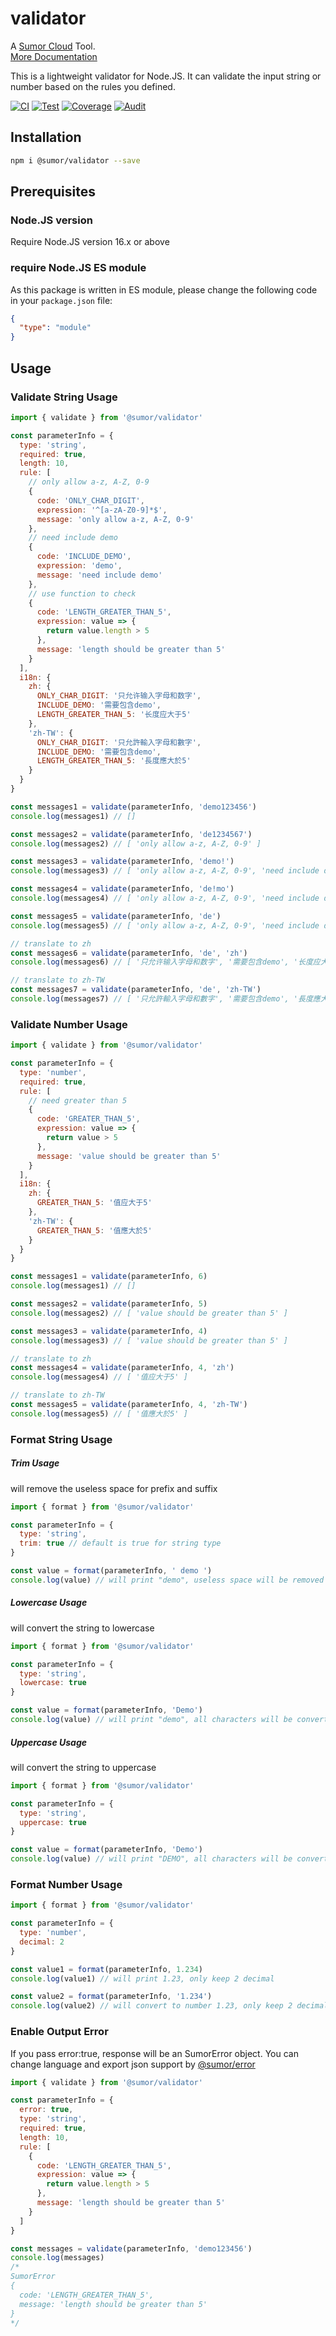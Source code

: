 # validator

A [Sumor Cloud](https://sumor.cloud) Tool.  
[More Documentation](https://sumor.cloud/validator)

This is a lightweight validator for Node.JS.
It can validate the input string or number based on the rules you defined.

[![CI](https://github.com/sumor-cloud/validator/actions/workflows/ci.yml/badge.svg)](https://github.com/sumor-cloud/validator/actions/workflows/ci.yml)
[![Test](https://github.com/sumor-cloud/validator/actions/workflows/ut.yml/badge.svg)](https://github.com/sumor-cloud/validator/actions/workflows/ut.yml)
[![Coverage](https://github.com/sumor-cloud/validator/actions/workflows/coverage.yml/badge.svg)](https://github.com/sumor-cloud/validator/actions/workflows/coverage.yml)
[![Audit](https://github.com/sumor-cloud/validator/actions/workflows/audit.yml/badge.svg)](https://github.com/sumor-cloud/validator/actions/workflows/audit.yml)

## Installation

```bash
npm i @sumor/validator --save
```

## Prerequisites

### Node.JS version

Require Node.JS version 16.x or above

### require Node.JS ES module

As this package is written in ES module,
please change the following code in your `package.json` file:

```json
{
  "type": "module"
}
```

## Usage

### Validate String Usage

```js
import { validate } from '@sumor/validator'

const parameterInfo = {
  type: 'string',
  required: true,
  length: 10,
  rule: [
    // only allow a-z, A-Z, 0-9
    {
      code: 'ONLY_CHAR_DIGIT',
      expression: '^[a-zA-Z0-9]*$',
      message: 'only allow a-z, A-Z, 0-9'
    },
    // need include demo
    {
      code: 'INCLUDE_DEMO',
      expression: 'demo',
      message: 'need include demo'
    },
    // use function to check
    {
      code: 'LENGTH_GREATER_THAN_5',
      expression: value => {
        return value.length > 5
      },
      message: 'length should be greater than 5'
    }
  ],
  i18n: {
    zh: {
      ONLY_CHAR_DIGIT: '只允许输入字母和数字',
      INCLUDE_DEMO: '需要包含demo',
      LENGTH_GREATER_THAN_5: '长度应大于5'
    },
    'zh-TW': {
      ONLY_CHAR_DIGIT: '只允許輸入字母和數字',
      INCLUDE_DEMO: '需要包含demo',
      LENGTH_GREATER_THAN_5: '長度應大於5'
    }
  }
}

const messages1 = validate(parameterInfo, 'demo123456')
console.log(messages1) // []

const messages2 = validate(parameterInfo, 'de1234567')
console.log(messages2) // [ 'only allow a-z, A-Z, 0-9' ]

const messages3 = validate(parameterInfo, 'demo!')
console.log(messages3) // [ 'only allow a-z, A-Z, 0-9', 'need include demo' ]

const messages4 = validate(parameterInfo, 'de!mo')
console.log(messages4) // [ 'only allow a-z, A-Z, 0-9', 'need include demo' ]

const messages5 = validate(parameterInfo, 'de')
console.log(messages5) // [ 'only allow a-z, A-Z, 0-9', 'need include demo', 'length should be greater than 5' ]

// translate to zh
const messages6 = validate(parameterInfo, 'de', 'zh')
console.log(messages6) // [ '只允许输入字母和数字', '需要包含demo', '长度应大于5' ]

// translate to zh-TW
const messages7 = validate(parameterInfo, 'de', 'zh-TW')
console.log(messages7) // [ '只允許輸入字母和數字', '需要包含demo', '長度應大於5' ]
```

### Validate Number Usage

```js
import { validate } from '@sumor/validator'

const parameterInfo = {
  type: 'number',
  required: true,
  rule: [
    // need greater than 5
    {
      code: 'GREATER_THAN_5',
      expression: value => {
        return value > 5
      },
      message: 'value should be greater than 5'
    }
  ],
  i18n: {
    zh: {
      GREATER_THAN_5: '值应大于5'
    },
    'zh-TW': {
      GREATER_THAN_5: '值應大於5'
    }
  }
}

const messages1 = validate(parameterInfo, 6)
console.log(messages1) // []

const messages2 = validate(parameterInfo, 5)
console.log(messages2) // [ 'value should be greater than 5' ]

const messages3 = validate(parameterInfo, 4)
console.log(messages3) // [ 'value should be greater than 5' ]

// translate to zh
const messages4 = validate(parameterInfo, 4, 'zh')
console.log(messages4) // [ '值应大于5' ]

// translate to zh-TW
const messages5 = validate(parameterInfo, 4, 'zh-TW')
console.log(messages5) // [ '值應大於5' ]
```

### Format String Usage

##### Trim Usage

will remove the useless space for prefix and suffix

```js
import { format } from '@sumor/validator'

const parameterInfo = {
  type: 'string',
  trim: true // default is true for string type
}

const value = format(parameterInfo, ' demo ')
console.log(value) // will print "demo", useless space will be removed
```

##### Lowercase Usage

will convert the string to lowercase

```js
import { format } from '@sumor/validator'

const parameterInfo = {
  type: 'string',
  lowercase: true
}

const value = format(parameterInfo, 'Demo')
console.log(value) // will print "demo", all characters will be converted to lowercase
```

##### Uppercase Usage

will convert the string to uppercase

```js
import { format } from '@sumor/validator'

const parameterInfo = {
  type: 'string',
  uppercase: true
}

const value = format(parameterInfo, 'Demo')
console.log(value) // will print "DEMO", all characters will be converted to uppercase
```

### Format Number Usage

```js
import { format } from '@sumor/validator'

const parameterInfo = {
  type: 'number',
  decimal: 2
}

const value1 = format(parameterInfo, 1.234)
console.log(value1) // will print 1.23, only keep 2 decimal

const value2 = format(parameterInfo, '1.234')
console.log(value2) // will convert to number 1.23, only keep 2 decimal
```

### Enable Output Error

If you pass error:true, response will be an SumorError object.
You can change language and export json support by [@sumor/error](https://www.npmjs.com/package/@sumor/error)

```js
import { validate } from '@sumor/validator'

const parameterInfo = {
  error: true,
  type: 'string',
  required: true,
  length: 10,
  rule: [
    {
      code: 'LENGTH_GREATER_THAN_5',
      expression: value => {
        return value.length > 5
      },
      message: 'length should be greater than 5'
    }
  ]
}

const messages = validate(parameterInfo, 'demo123456')
console.log(messages) 
/* 
SumorError
{
  code: 'LENGTH_GREATER_THAN_5',
  message: 'length should be greater than 5'
}
*/
```